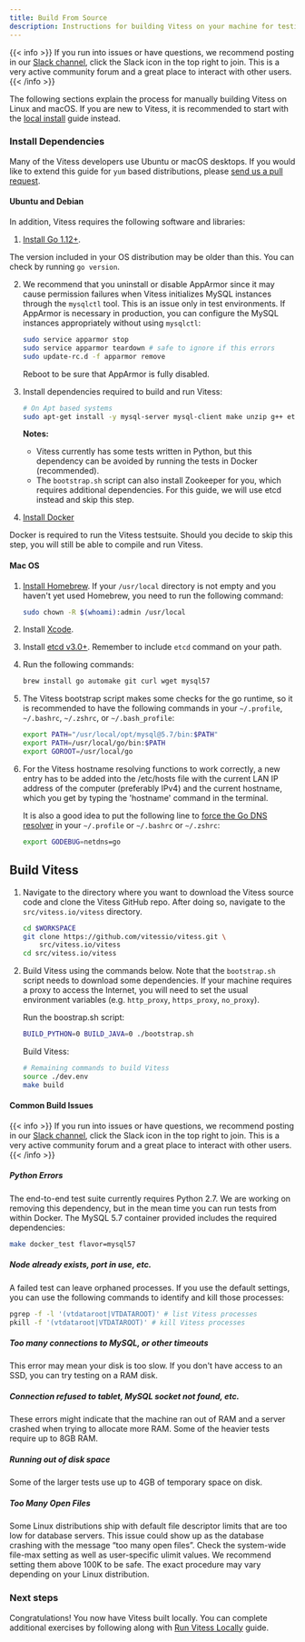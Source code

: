 ```yaml
---
title: Build From Source
description: Instructions for building Vitess on your machine for testing and development purposes
---
```


{{< info >}}
If you run into issues or have questions, we recommend posting in our [Slack channel](https://vitess.slack.com), click the Slack icon in the top right to join. This is a very active community forum and a great place to interact with other users.
{{< /info >}}

The following sections explain the process for manually building Vitess on Linux and macOS. If you are new to Vitess, it is recommended to start with the [local install](../../get-started/local) guide instead.

### Install Dependencies

Many of the Vitess developers use Ubuntu or macOS desktops. If you would like to extend this guide for `yum` based distributions, please [send us a pull request](https://github.com/vitessio/website).

#### Ubuntu and Debian

In addition, Vitess requires the following software and libraries:

1.  [Install Go 1.12+](http://golang.org/doc/install).

The version included in your OS distribution may be older than this. You can check by running `go version`.

2.  We recommend that you uninstall or disable AppArmor since it may cause permission failures when Vitess initializes MySQL instances through the `mysqlctl` tool. This is an issue only in test environments. If AppArmor is necessary in production, you can configure the MySQL instances appropriately without using `mysqlctl`:

    ```sh
    sudo service apparmor stop
    sudo service apparmor teardown # safe to ignore if this errors
    sudo update-rc.d -f apparmor remove
    ```

    Reboot to be sure that AppArmor is fully disabled.

3.  Install dependencies required to build and run Vitess:

    ```sh
    # On Apt based systems
    sudo apt-get install -y mysql-server mysql-client make unzip g++ etcd curl
    ```

    **Notes:**
    * Vitess currently has some tests written in Python, but this dependency can be avoided by running the tests in Docker (recommended).
    * The `bootstrap.sh` script can also install Zookeeper for you, which requires additional dependencies. For this guide, we will use etcd instead and skip this step.

4. [Install Docker](https://docs.docker.com/install/)

Docker is required to run the Vitess testsuite. Should you decide to skip this step, you will still be able to compile and run Vitess.

#### Mac OS

1.  [Install Homebrew](http://brew.sh/). If your `/usr/local` directory is not empty and you haven't yet used Homebrew, you need to run the following command:

    ```sh
    sudo chown -R $(whoami):admin /usr/local
    ```

2.  Install [Xcode](https://developer.apple.com/xcode/).

3.  Install [etcd v3.0+](https://github.com/coreos/etcd/releases). Remember to include `etcd` command on your path.

4.  Run the following commands:

    ```sh
    brew install go automake git curl wget mysql57
    ```

5.  The Vitess bootstrap script makes some checks for the go runtime, so it is recommended to have the following commands in your `~/.profile`, `~/.bashrc`, `~/.zshrc`, or `~/.bash_profile`:

    ```sh
    export PATH="/usr/local/opt/mysql@5.7/bin:$PATH"
    export PATH=/usr/local/go/bin:$PATH
    export GOROOT=/usr/local/go
    ```

6.  For the Vitess hostname resolving functions to work correctly, a new entry has to be added into the /etc/hosts file with the current LAN IP address of the computer (preferably IPv4) and the current hostname, which you get by typing the 'hostname' command in the terminal.

    It is also a good idea to put the following line to [force the Go DNS resolver](https://golang.org/doc/go1.5#net) in your `~/.profile` or `~/.bashrc` or `~/.zshrc`:

    ```sh
    export GODEBUG=netdns=go
    ```

## Build Vitess

1. Navigate to the directory where you want to download the Vitess source code and clone the Vitess GitHub repo. After doing so, navigate to the `src/vitess.io/vitess` directory.

    ```sh
    cd $WORKSPACE
    git clone https://github.com/vitessio/vitess.git \
        src/vitess.io/vitess
    cd src/vitess.io/vitess
    ```
2. Build Vitess using the commands below. Note that the `bootstrap.sh` script needs to download some dependencies. If your machine requires a proxy to access the Internet, you will need to set the usual environment variables (e.g. `http_proxy`, `https_proxy`, `no_proxy`).

    Run the boostrap.sh script:

    ```sh
    BUILD_PYTHON=0 BUILD_JAVA=0 ./bootstrap.sh
    ```

    Build Vitess:

    ```sh
    # Remaining commands to build Vitess
    source ./dev.env
    make build
    ```

#### Common Build Issues

{{< info >}}
If you run into issues or have questions, we recommend posting in our [Slack channel](https://vitess.slack.com), click the Slack icon in the top right to join. This is a very active community forum and a great place to interact with other users.
{{< /info >}}

##### Python Errors

The end-to-end test suite currently requires Python 2.7. We are working on removing this dependency, but in the mean time you can run tests from within Docker. The MySQL 5.7 container provided includes the required dependencies:

```bash
make docker_test flavor=mysql57
```

##### Node already exists, port in use, etc.

A failed test can leave orphaned processes. If you use the default settings, you can use the following commands to identify and kill those processes:

```sh
pgrep -f -l '(vtdataroot|VTDATAROOT)' # list Vitess processes
pkill -f '(vtdataroot|VTDATAROOT)' # kill Vitess processes
```

##### Too many connections to MySQL, or other timeouts

This error may mean your disk is too slow. If you don't have access to an SSD, you can try testing on a RAM disk.

##### Connection refused to tablet, MySQL socket not found, etc.

These errors might indicate that the machine ran out of RAM and a server crashed when trying to allocate more RAM. Some of the heavier tests require up to 8GB RAM.

##### Running out of disk space

Some of the larger tests use up to 4GB of temporary space on disk.

##### Too Many Open Files

Some Linux distributions ship with default file descriptor limits that are too low for database servers. This issue could show up as the database crashing with the message “too many open files”. Check the system-wide file-max setting as well as user-specific ulimit values. We recommend setting them above 100K to be safe. The exact procedure may vary depending on your Linux distribution.

### Next steps

Congratulations! You now have Vitess built locally. You can complete additional exercises by following along with [Run Vitess Locally](../../get-started/local) guide.
